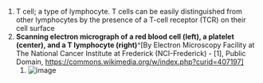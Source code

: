 1. T cell; a type of lymphocyte. T cells can be easily distinguished from other lymphocytes by the presence of a T-cell receptor (TCR) on their cell surface
2. **Scanning electron micrograph of a red blood cell (left), a platelet (center), and a T lymphocyte (right)**^[By Electron Microscopy Facility at The National Cancer Institute at Frederick (NCI-Frederick) - [1], Public Domain, https://commons.wikimedia.org/w/index.php?curid=407197]
	1. ![image](https://upload.wikimedia.org/wikipedia/commons/2/24/Red_White_Blood_cells.jpg)
